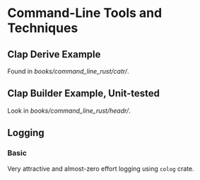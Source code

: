 
# Command-Line Tools and Techniques


## Clap Derive Example

Found in *books/command_line_rust/catr/*.


## Clap Builder Example, Unit-tested

Look in *books/command_line_rust/headr/*.


## Logging


### Basic

Very attractive and almost-zero effort logging using `colog` crate.
